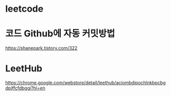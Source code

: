 # leetcode

# 코드 Github에 자동 커밋방법
https://shanepark.tistory.com/322

# LeetHub
https://chrome.google.com/webstore/detail/leethub/aciombdipochlnkbpcbgdpjffcfdbggi?hl=en
